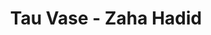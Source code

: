 ---
title: Tau Vase - Zaha Hadid
layout: entry
presentation: side-by-side
object:
  - id: ptl-25096
order: 420
menu: false
---